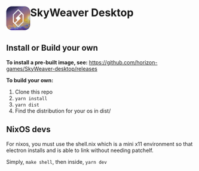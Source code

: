 # <img align="left" alt="remix" src="https://raw.githubusercontent.com/horizon-games/SkyWeaver-desktop/master/resources/icon.png" width="64" /> SkyWeaver Desktop

<br/>


## Install or Build your own

**To install a pre-built image, see:** https://github.com/horizon-games/SkyWeaver-desktop/releases

**To build your own:**
1. Clone this repo
2. `yarn install`
3. `yarn dist`
4. Find the distribution for your os in dist/


## NixOS devs

For nixos, you must use the shell.nix which is a mini x11 environment so that electron installs
and is able to link without needing patchelf.

Simply, `make shell`, then inside, `yarn dev`

